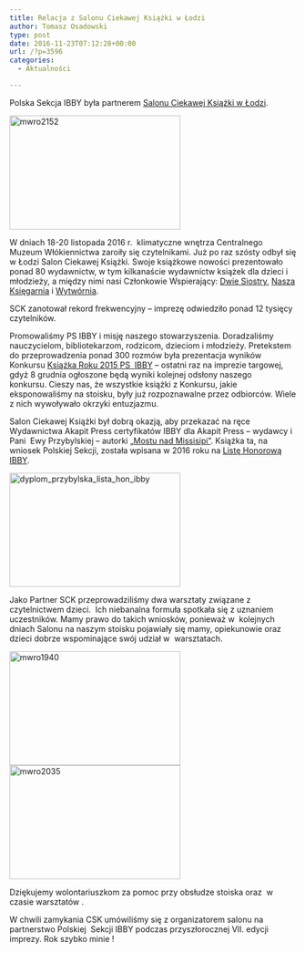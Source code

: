 ```yaml
---
title: Relacja z Salonu Ciekawej Książki w Łodzi
author: Tomasz Osadowski
type: post
date: 2016-11-23T07:12:28+00:00
url: /?p=3596
categories:
  - Aktualności

---
```

Polska Sekcja IBBY była partnerem <a href="https://www.facebook.com/events/643481585822784/" target="_blank">Salonu Ciekawej Książki w Łodzi</a>.

<img class="alignnone size-medium wp-image-3600" src="http://www.ibby.pl/wp-content/uploads/2016/11/MWRO2152-300x200.jpg" alt="mwro2152" width="300" height="200" srcset="http://www.ibby.pl/wp-content/uploads/2016/11/MWRO2152-300x200.jpg 300w, http://www.ibby.pl/wp-content/uploads/2016/11/MWRO2152-150x100.jpg 150w, http://www.ibby.pl/wp-content/uploads/2016/11/MWRO2152.jpg 734w" sizes="(max-width: 300px) 100vw, 300px" />

W dniach 18-20 listopada 2016 r.  klimatyczne wnętrza Centralnego Muzeum Włókiennictwa zaroiły się czytelnikami. Już po raz szósty odbył się w Łodzi Salon Ciekawej Książki. Swoje książkowe nowości prezentowało ponad 80 wydawnictw, w tym kilkanaście wydawnictw książek dla dzieci i młodzieży, a między nimi nasi Członkowie Wspierający: <a href="http://www.wydawnictwodwiesiostry.pl/" target="_blank">Dwie Siostry</a>, <a href="http://nk.pl" target="_blank">Nasza Księgarnia</a> i <a href="http://wytwornia.com" target="_blank">Wytwórnia</a>.

SCK zanotował rekord frekwencyjny – imprezę odwiedziło ponad 12 tysięcy czytelników.

Promowaliśmy PS IBBY i misję naszego stowarzyszenia. Doradzaliśmy nauczycielom, bibliotekarzom, rodzicom, dzieciom i młodzieży. Pretekstem do przeprowadzenia ponad 300 rozmów była prezentacja wyników Konkursu <a href="http://www.ibby.pl/?p=2690" target="_blank">Książka Roku 2015 PS  IBBY</a> &#8211; ostatni raz na imprezie targowej, gdyż 8 grudnia ogłoszone będą wyniki kolejnej odsłony naszego konkursu. Cieszy nas, że wszystkie książki z Konkursu, jakie eksponowaliśmy na stoisku, były już rozpoznawalne przez odbiorców. Wiele z nich wywoływało okrzyki entuzjazmu.

Salon Ciekawej Książki był dobrą okazją, aby przekazać na ręce Wydawnictwa Akapit Press certyfikatów IBBY dla Akapit Press &#8211; wydawcy i  Pani  Ewy Przybylskiej – autorki <a href="http://www.ibby.pl/?page_id=1478" target="_blank">„Mostu nad Missisipi”</a>. Książka ta, na wniosek Polskiej Sekcji, została wpisana w 2016 roku na <a href="http://www.ibby.pl/?p=2791" target="_blank">Listę Honorową IBBY</a>.

<img class="alignnone size-medium wp-image-3597" src="http://www.ibby.pl/wp-content/uploads/2016/11/dyplom_przybylska_lista_hon_ibby-300x200.jpg" alt="dyplom_przybylska_lista_hon_ibby" width="300" height="200" srcset="http://www.ibby.pl/wp-content/uploads/2016/11/dyplom_przybylska_lista_hon_ibby-300x200.jpg 300w, http://www.ibby.pl/wp-content/uploads/2016/11/dyplom_przybylska_lista_hon_ibby-150x100.jpg 150w, http://www.ibby.pl/wp-content/uploads/2016/11/dyplom_przybylska_lista_hon_ibby.jpg 734w" sizes="(max-width: 300px) 100vw, 300px" />

Jako Partner SCK przeprowadziliśmy dwa warsztaty związane z czytelnictwem dzieci.  Ich niebanalna formuła spotkała się z uznaniem uczestników. Mamy prawo do takich wniosków, ponieważ w  kolejnych dniach Salonu na naszym stoisku pojawiały się mamy, opiekunowie oraz dzieci dobrze wspominające swój udział w  warsztatach.

<img class="alignnone size-medium wp-image-3598" src="http://www.ibby.pl/wp-content/uploads/2016/11/MWRO1940-300x200.jpg" alt="mwro1940" width="300" height="200" srcset="http://www.ibby.pl/wp-content/uploads/2016/11/MWRO1940-300x200.jpg 300w, http://www.ibby.pl/wp-content/uploads/2016/11/MWRO1940-150x100.jpg 150w, http://www.ibby.pl/wp-content/uploads/2016/11/MWRO1940.jpg 734w" sizes="(max-width: 300px) 100vw, 300px" /><img class="alignnone size-medium wp-image-3599" src="http://www.ibby.pl/wp-content/uploads/2016/11/MWRO2035-300x200.jpg" alt="mwro2035" width="300" height="200" srcset="http://www.ibby.pl/wp-content/uploads/2016/11/MWRO2035-300x200.jpg 300w, http://www.ibby.pl/wp-content/uploads/2016/11/MWRO2035-150x100.jpg 150w, http://www.ibby.pl/wp-content/uploads/2016/11/MWRO2035.jpg 734w" sizes="(max-width: 300px) 100vw, 300px" />

Dziękujemy wolontariuszkom za pomoc przy obsłudze stoiska oraz  w czasie warsztatów .

W chwili zamykania CSK umówiliśmy się z organizatorem salonu na partnerstwo Polskiej  Sekcji IBBY podczas przyszłorocznej VII. edycji imprezy. Rok szybko minie !


